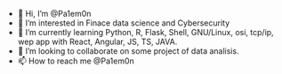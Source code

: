- 👋 Hi, I’m @Pa1em0n
- 👀 I’m interested in Finace data science and Cybersecurity
- 🌱 I’m currently learning Python, R, Flask, Shell, GNU/Linux, osi, tcp/ip, wep app with React, Angular, JS, TS, JAVA.
- 💞️ I’m looking to collaborate on some project of data analisis.
- 📫 How to reach me @Pa1em0n

<!---
Pa1em0n/Pa1em0n is a ✨ special ✨ repository because its `README.md` (this file) appears on your GitHub profile.
You can click the Preview link to take a look at your changes.
--->
